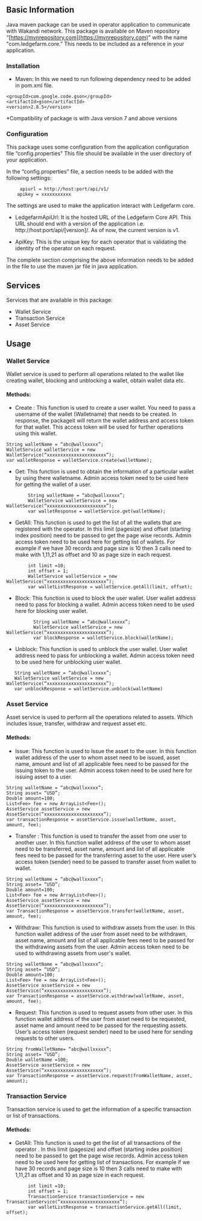 ## Basic Information
Java maven package can be used in operator application to communicate with Wakandi network. This package is available on Maven repository “[https://mvnrepository.com](https://mvnrepository.com)" with the name "com.ledgefarm.core.” This needs to be included as a reference in your application.

 ### Installation

-   Maven: In this we need to run following dependency need to be added in pom.xml file.
><dependency>
    <groupId>com.google.code.gson</groupId>
    <artifactId>gson</artifactId>
    <version>2.8.5</version>
</dependency>

*Compatibility of package is with Java version 7 and above versions

 ### Configuration

This package uses some configuration from the application configuration file “config.properties” This file should be available in the user directory of your application.

In the “config.properties” file, a section needs to be added with the following settings:  
```
     apiurl = http://host:port/api/v1/
    apikey = xxxxxxxxxxx
```
The settings are used to make the application interact with Ledgefarm core.

-   LedgefarmApiUrl: It is the hosted URL of the Ledgefarm Core API. This URL should end with a version of the application i.e.  http://host:port/api/[version]/. As of now, the current version is v1.

-   ApiKey: This is the unique key for each operator that is validating the identity of the operator on each request.
    
The complete section comprising the above information needs to be added in the file to use the maven jar file in java application.

## Services

Services that are available in this package:

-   Wallet Service
-   Transaction Service
-   Asset Service

## Usage
### Wallet Service
Wallet service is used to perform all operations related to the wallet like creating wallet, blocking and unblocking a wallet, obtain wallet data etc.
#### Methods:
-   Create : This function is used to create a user wallet. You need to pass a username of the wallet (Walletname) that needs to be created. In response, the packageit will return the wallet address and access token for that wallet. This access token will be used for further operations using this wallet.
```
String walletName = “abc@wallxxxxx”;
WalletService walletService = new WalletService(“xxxxxxxxxxxxxxxxxxxxxx”);
var walletResponse = walletService.create(walletName);
```
-   Get: This function is used to obtain the information of a particular wallet by using there walletname. Admin access token need to be used here for getting the wallet of a user.
```
        String walletName = “abc@wallxxxxx”;
        WalletService walletService = new WalletService(“xxxxxxxxxxxxxxxxxxxxxx”);
        var walletResponse = walletService.get(walletName);
```
-   GetAll: This function is used to get the list of all the wallets that are registered with the operator. In this limit (pagesize) and offset (starting index position) need to be passed to get the page wise records. Admin access token need to be used here for getting list of wallets. For example if we have 30 records and page size is 10 then 3 calls need to make with 1,11,21 as offset and 10 as page size in each request.
```
        int limit =10;
        int offset = 1;
        WalletService walletService = new WalletService(“xxxxxxxxxxxxxxxxxxxxxx”);
        var walletListResponse = walletService.getAll(limit, offset);
```

-   Block: This function is used to block the user wallet. User wallet address need to pass for blocking a wallet. Admin access token need to be used here for blocking user wallet.
```
          String walletName = “abc@wallxxxxx”;
          WalletService walletService = new WalletService(“xxxxxxxxxxxxxxxxxxxxxx”);
          var blockResponse = walletService.block(walletName);
```
-   Unblock: This function is used to unblock the user wallet. User wallet address need to pass for unblocking a wallet. Admin access token need to be used here for unblocking user wallet.
```
   String walletName = “abc@wallxxxxx”;
   WalletService walletService = new WalletService(“xxxxxxxxxxxxxxxxxxxxxx”);
   var unblockResponse = walletService.unblock(walletName)
```
### Asset Service
Asset service is used to perform all the operations related to assets. Which includes issue, transfer, withdraw and request asset etc.
#### Methods:
-   Issue: This function is used to Issue the asset to the user. In this function wallet address of the user to whom asset need to be issued, asset name, amount and list of all applicable fees need to be passed for the issuing token to the user. Admin access token need to be used here for issuing asset to a user.

```
String walletName = “abc@wallxxxxx”;
String asset= “USD”;
Double amount=100;
List<Fee> fee = new ArrayList<Fee>();
AssetService assetService = new AssetService(“xxxxxxxxxxxxxxxxxxxxxx”);
var transactionResponse = assetService.issue(walletName, asset, amount, fee);
```
-   Transfer : This function is used to transfer the asset from one user to another user. In this function wallet address of the user to whom asset need to be transferred, asset name, amount and list of all applicable fees need to be passed for the transferring asset to the user. Here user’s access token (sender) need to be passed to transfer asset from wallet to wallet.
```
String walletName = “abc@wallxxxxx”;
String asset= “USD”;
Double amount=100;
List<Fee> fee = new ArrayList<Fee>();
AssetService assetService = new AssetService(“xxxxxxxxxxxxxxxxxxxxxx”);
var TransactionResponse = assetService.transfer(walletName, asset, amount, fee);
```
-   Withdraw: This function is used to withdraw assets from the user. In this function wallet address of the user from asset need to be withdrawn, asset name, amount and list of all applicable fees need to be passed for the withdrawing assets from the user. Admin access token need to be used to withdrawing assets from user's wallet.

```
String walletName = “abc@wallxxxxx”;
String asset= “USD”;
Double amount=100;
List<Fee> fee = new ArrayList<Fee>();
AssetService assetService = new AssetService(“xxxxxxxxxxxxxxxxxxxxxx”);
var TransactionResponse = assetService.withdraw(walletName, asset, amount, fee);

```

-   Request: This function is used to request assets from other user. In this function wallet address of the user from asset need to be requested, asset name and amount need to be passed for the requesting assets. User’s access token (request sender) need to be used here for sending requests to other users.

```
String fromWalletName= “abc@wallxxxxx”;
String asset= “USD”;
Double walletName =100;
AssetService assetService = new AssetService(“xxxxxxxxxxxxxxxxxxxxxx”);
var TransactionResponse = assetService.request(fromWalletName, asset, amount);
```
### Transaction Service
Transaction service is used to get the information of a specific transaction or list of transactions.
#### Methods:
-   GetAll: This function is used to get the list of all transactions of the operator . In this limit (pagesize) and offset (starting index position) need to be passed  to get the page wise records. Admin access token need to be used here for getting list of transactions. For example if we have 30 records and page size is 10 then 3 calls need to make with 1,11,21 as offset and 10 as page size in each request.
```
        int limit =10;
        int offset = 1;
        TransactionService transactionService = new TransactionService(“xxxxxxxxxxxxxxxxxxxxxx”);
        var walletListResponse = transactionService.getAll(limit, offset);
```